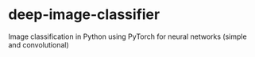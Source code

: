 # deep-image-classifier
Image classification in Python using PyTorch for neural networks (simple and convolutional)
